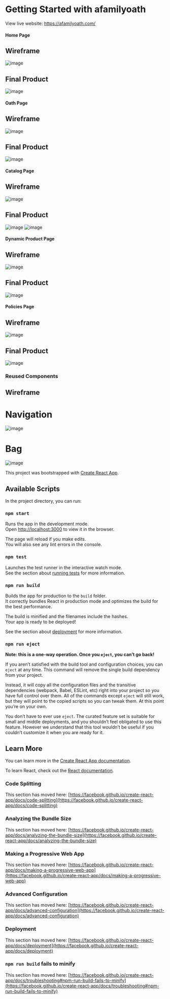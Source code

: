 # Getting Started with afamilyoath

View live website: https://afamilyoath.com/

#### Home Page
## Wireframe
![image](https://user-images.githubusercontent.com/24377620/123350646-67fde500-d529-11eb-886b-d3a6cc8d49cc.png)
## Final Product
![image](https://user-images.githubusercontent.com/73605526/120075438-42d39f00-c06f-11eb-9ccc-1eec9a8fcc6b.png)


#### Oath Page
## Wireframe
![image](https://user-images.githubusercontent.com/24377620/123350769-ac898080-d529-11eb-8bdf-61677c9c8123.png)
## Final Product
![image](https://user-images.githubusercontent.com/73605526/120075451-4cf59d80-c06f-11eb-8ef6-9afb2e9055c7.png)

#### Catalog Page
## Wireframe
![image](https://user-images.githubusercontent.com/24377620/123350817-c1feaa80-d529-11eb-99d3-3d66971c2c10.png)
## Final Product
![image](https://user-images.githubusercontent.com/73605526/120075467-5aab2300-c06f-11eb-8795-83267b2c21ca.png)
![image](https://user-images.githubusercontent.com/73605526/120075472-5e3eaa00-c06f-11eb-8ea0-b1e5c136009c.png)

#### Dynamic Product Page
## Wireframe
![image](https://user-images.githubusercontent.com/24377620/123350896-efe3ef00-d529-11eb-9b3c-f37387a0435f.png)
## Final Product
![image](https://user-images.githubusercontent.com/73605526/120075477-65fe4e80-c06f-11eb-9622-40ab624e01ad.png)

#### Policies Page
## Wireframe
![image](https://user-images.githubusercontent.com/24377620/123350940-0db15400-d52a-11eb-8577-726525611219.png)
## Final Product
![image](https://user-images.githubusercontent.com/73605526/120075486-731b3d80-c06f-11eb-82b7-d7d54bb1cfc4.png)

### Reused Components
## Wireframe 
# Navigation
![image](https://user-images.githubusercontent.com/24377620/123351009-3b969880-d52a-11eb-92b7-fd1e14a88aa8.png)
# Bag
![image](https://user-images.githubusercontent.com/24377620/123350979-2a4d8c00-d52a-11eb-9e46-8376b113d59d.png)

This project was bootstrapped with [Create React App](https://github.com/facebook/create-react-app).

## Available Scripts

In the project directory, you can run:

### `npm start`

Runs the app in the development mode.\
Open [http://localhost:3000](http://localhost:3000) to view it in the browser.

The page will reload if you make edits.\
You will also see any lint errors in the console.

### `npm test`

Launches the test runner in the interactive watch mode.\
See the section about [running tests](https://facebook.github.io/create-react-app/docs/running-tests) for more information.

### `npm run build`

Builds the app for production to the `build` folder.\
It correctly bundles React in production mode and optimizes the build for the best performance.

The build is minified and the filenames include the hashes.\
Your app is ready to be deployed!

See the section about [deployment](https://facebook.github.io/create-react-app/docs/deployment) for more information.

### `npm run eject`

**Note: this is a one-way operation. Once you `eject`, you can’t go back!**

If you aren’t satisfied with the build tool and configuration choices, you can `eject` at any time. This command will remove the single build dependency from your project.

Instead, it will copy all the configuration files and the transitive dependencies (webpack, Babel, ESLint, etc) right into your project so you have full control over them. All of the commands except `eject` will still work, but they will point to the copied scripts so you can tweak them. At this point you’re on your own.

You don’t have to ever use `eject`. The curated feature set is suitable for small and middle deployments, and you shouldn’t feel obligated to use this feature. However we understand that this tool wouldn’t be useful if you couldn’t customize it when you are ready for it.

## Learn More

You can learn more in the [Create React App documentation](https://facebook.github.io/create-react-app/docs/getting-started).

To learn React, check out the [React documentation](https://reactjs.org/).

### Code Splitting

This section has moved here: [https://facebook.github.io/create-react-app/docs/code-splitting](https://facebook.github.io/create-react-app/docs/code-splitting)

### Analyzing the Bundle Size

This section has moved here: [https://facebook.github.io/create-react-app/docs/analyzing-the-bundle-size](https://facebook.github.io/create-react-app/docs/analyzing-the-bundle-size)

### Making a Progressive Web App

This section has moved here: [https://facebook.github.io/create-react-app/docs/making-a-progressive-web-app](https://facebook.github.io/create-react-app/docs/making-a-progressive-web-app)

### Advanced Configuration

This section has moved here: [https://facebook.github.io/create-react-app/docs/advanced-configuration](https://facebook.github.io/create-react-app/docs/advanced-configuration)

### Deployment

This section has moved here: [https://facebook.github.io/create-react-app/docs/deployment](https://facebook.github.io/create-react-app/docs/deployment)

### `npm run build` fails to minify

This section has moved here: [https://facebook.github.io/create-react-app/docs/troubleshooting#npm-run-build-fails-to-minify](https://facebook.github.io/create-react-app/docs/troubleshooting#npm-run-build-fails-to-minify)
